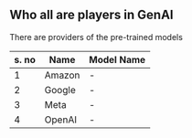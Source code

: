 ## Who all are players in GenAI

There are providers of the pre-trained models

| s. no | Name | Model Name |
|----------|----------|----------|
| 1   | Amazon  | -   |
| 2   | Google   | -   |
| 3   | Meta   | -   |
| 4   | OpenAI   | -   |